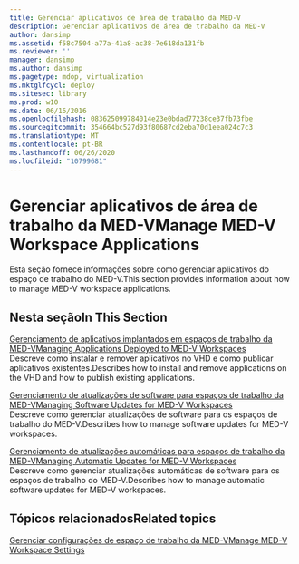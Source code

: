 ```yaml
---
title: Gerenciar aplicativos de área de trabalho da MED-V
description: Gerenciar aplicativos de área de trabalho da MED-V
author: dansimp
ms.assetid: f58c7504-a77a-41a8-ac38-7e618da131fb
ms.reviewer: ''
manager: dansimp
ms.author: dansimp
ms.pagetype: mdop, virtualization
ms.mktglfcycl: deploy
ms.sitesec: library
ms.prod: w10
ms.date: 06/16/2016
ms.openlocfilehash: 083625099784014e23e0bdad77238ce37fb73fbe
ms.sourcegitcommit: 354664bc527d93f80687cd2eba70d1eea024c7c3
ms.translationtype: MT
ms.contentlocale: pt-BR
ms.lasthandoff: 06/26/2020
ms.locfileid: "10799681"
---
```

# <span data-ttu-id="0d24e-103">Gerenciar aplicativos de área de trabalho da MED-V</span><span class="sxs-lookup"><span data-stu-id="0d24e-103">Manage MED-V Workspace Applications</span></span>


<span data-ttu-id="0d24e-104">Esta seção fornece informações sobre como gerenciar aplicativos do espaço de trabalho do MED-V.</span><span class="sxs-lookup"><span data-stu-id="0d24e-104">This section provides information about how to manage MED-V workspace applications.</span></span>

## <span data-ttu-id="0d24e-105">Nesta seção</span><span class="sxs-lookup"><span data-stu-id="0d24e-105">In This Section</span></span>


<a href="" id="managing-applications-deployed-to-med-v-workspaces"></a>[<span data-ttu-id="0d24e-106">Gerenciamento de aplicativos implantados em espaços de trabalho da MED-V</span><span class="sxs-lookup"><span data-stu-id="0d24e-106">Managing Applications Deployed to MED-V Workspaces</span></span>](managing-applications-deployed-to-med-v-workspaces.md)  
<span data-ttu-id="0d24e-107">Descreve como instalar e remover aplicativos no VHD e como publicar aplicativos existentes.</span><span class="sxs-lookup"><span data-stu-id="0d24e-107">Describes how to install and remove applications on the VHD and how to publish existing applications.</span></span>

<a href="" id="managing-software-updates-for-med-v-workspaces"></a>[<span data-ttu-id="0d24e-108">Gerenciamento de atualizações de software para espaços de trabalho da MED-V</span><span class="sxs-lookup"><span data-stu-id="0d24e-108">Managing Software Updates for MED-V Workspaces</span></span>](managing-software-updates-for-med-v-workspaces.md)  
<span data-ttu-id="0d24e-109">Descreve como gerenciar atualizações de software para os espaços de trabalho do MED-V.</span><span class="sxs-lookup"><span data-stu-id="0d24e-109">Describes how to manage software updates for MED-V workspaces.</span></span>

<a href="" id="managing-automatic-updates-for-med-v-workspaces"></a>[<span data-ttu-id="0d24e-110">Gerenciamento de atualizações automáticas para espaços de trabalho da MED-V</span><span class="sxs-lookup"><span data-stu-id="0d24e-110">Managing Automatic Updates for MED-V Workspaces</span></span>](managing-automatic-updates-for-med-v-workspaces.md)  
<span data-ttu-id="0d24e-111">Descreve como gerenciar atualizações automáticas de software para os espaços de trabalho do MED-V.</span><span class="sxs-lookup"><span data-stu-id="0d24e-111">Describes how to manage automatic software updates for MED-V workspaces.</span></span>

## <span data-ttu-id="0d24e-112">Tópicos relacionados</span><span class="sxs-lookup"><span data-stu-id="0d24e-112">Related topics</span></span>


[<span data-ttu-id="0d24e-113">Gerenciar configurações de espaço de trabalho da MED-V</span><span class="sxs-lookup"><span data-stu-id="0d24e-113">Manage MED-V Workspace Settings</span></span>](manage-med-v-workspace-settings.md)

 

 





